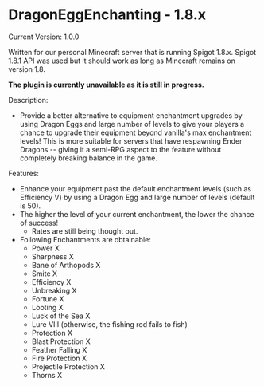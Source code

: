 # DragonEggEnchanting - 1.8.x

Current Version: 1.0.0

Written for our personal Minecraft server that is running Spigot 1.8.x. Spigot 1.8.1 API was used but it should work as long as Minecraft remains on version 1.8.

**The plugin is currently unavailable as it is still in progress.**

Description:
- Provide a better alternative to equipment enchantment upgrades by using Dragon Eggs and large number of levels to give your players a chance to upgrade their equipment beyond vanilla's max enchantment levels! This is more suitable for servers that have respawning Ender Dragons -- giving it a semi-RPG aspect to the feature without completely breaking balance in the game.

Features:
- Enhance your equipment past the default enchantment levels (such as Efficiency V) by using a Dragon Egg and large number of levels (default is 50).
- The higher the level of your current enchantment, the lower the chance of success!
	- Rates are still being thought out.
- Following Enchantments are obtainable:
	- Power X
	- Sharpness X
	- Bane of Arthopods X
	- Smite X
	- Efficiency X
	- Unbreaking X
	- Fortune X
	- Looting X
	- Luck of the Sea X
	- Lure VIII (otherwise, the fishing rod fails to fish)
	- Protection X
	- Blast Protection X
	- Feather Falling X
	- Fire Protection X
	- Projectile Protection X
	- Thorns X